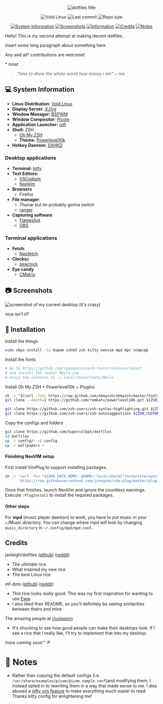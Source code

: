 
<p align="center">
    <img alt="dotfiles title" src="https://i.ibb.co/hcrTc8F/dotfiles-cover.png">
</p>
<p align="center">
    <img alt="Void Linux" src="https://img.shields.io/badge/Void-GNU/Linux-green.svg?style=flat-square&logo=Void&logoColor=white&color=396d5a&labelColor=222">
    <img alt="Last commit" src="https://img.shields.io/github/last-commit/Supercolbat/dotfiles?style=flat-square&color=396d5a&labelColor=222">
    <img alt="Repo size" src="https://img.shields.io/github/repo-size/Supercolbat/dotfiles?style=flat-square&color=396d5a&labelColor=222">
</p>
<p align="center">  
    <a href="#computer-system-information"><img alt="System Information" src="https://img.shields.io/badge/System%20Information-2f5f4d?style=for-the-badge"></a>
    <a href="#camera-screenshots"><img alt="Screenshots" src="https://img.shields.io/badge/Screenshots-2f5f4d?style=for-the-badge"></a>
    <a href="#-installation"><img alt="Information" src="https://img.shields.io/badge/Installation-2f5f4d?style=for-the-badge"></a>
    <a href="#credits"><img alt="Credits" src="https://img.shields.io/badge/Credits-2f5f4d?style=for-the-badge"></a>
    <a href="#memo-notes"><img alt="Notes" src="https://img.shields.io/badge/Notes-2f5f4d?style=for-the-badge"></a>
</p>

Hello! This is my second attempt at making decent dotfiles.

Insert some long paragraph about something here.

Any and all* contributions are welcome!

\* most

> *"time to show the whole world how messy i am"* ~ me

## :computer: System Information

* **Linux Distribution:** [Void Linux](https://voidlinux.org/)
* **Display Server**: [X.Org](https://x.org/wiki)
* **Window Manager:** [BSPWM](https://github.com/baskerville/bspwm)
* **Window Compositor**: [Picom](https://github.com/yshui/picom)
* **Application Launcher:** [rofi](https://github.com/davatorium/rofi)
* **Shell:** ZSH
  * [Oh My ZSH](https://ohmyz.sh)
  * **Theme:** [Powerlevel10k](https://github.com/romkatv/powerlevel10k)
* **Hotkey Daemon:** [SXHKD](https://github.com/baskerville/sxhkd)

### Desktop applications
* **Terminal:** [kitty](https://github.com/kovidgoyal/kitty)
* **Text Editors:**
  * [VSCodium](https://github.com/VSCodium/vscodium)
  * [NeoVim](https://github.com/neovim/neovim)
* **Browsers**
  * Firefox
* **File manager**:
  * Thunar but im probably gonna switch
  * [ranger](https://github.com/ranger/ranger)
* **Capturing software**
  * [Flameshot](https://github.com/flameshot-org/flameshot)
  * [OBS](https://github.com/obsproject/obs-studio)

### Terminal applications
* **Fetch**:
  * [Neofetch](https://github.com/dylanaraps/neofetch)
* **Clocks**p
  * [peaclock](https://github.com/octobanana/peaclock)
* **Eye candy**
  * [CMatrix](https://github.com/abishekvashok/cmatrix)

## :camera: Screenshots

![screenshot of my current desktop (it's crazy)](https://via.placeholder.com/600x400)

nice isn't it?

## 🔧 Installation

Install the things

```bash
sudo xbps-install -Sy bspwm sxhkd zsh kitty neovim mpd mpc ncmpcpp
```

Install the fonts
```bash
# Go to https://github.com/ryanoasis/nerd-fonts/releases/latest
# and install the latest Meslo.zip
# Unzip the contents to ~/.local/share/fonts/Meslo
```
<!--
Easter egg? I tried making a command for this but as you can see, I can't.

```bash
# As of version 2.1.0, this command... won't work
# because im bad at making commands
# I'll fix it soon:tm:
mkdir -p ~/.local/share/fonts/Meslo
curl -L https://github.com/ryanoasis/nerd-fonts/releases/download/v2.1.0/Meslo.zip\
     --output - | unzip -\
     -d ~/.local/share/fonts/Meslo
```
-->

Install Oh My ZSH + Powerlevel10k + Plugins
```bash
sh -c "$(curl -fsSL https://raw.github.com/ohmyzsh/ohmyzsh/master/tools/install.sh)"
git clone --depth=1 https://github.com/romkatv/powerlevel10k.git ${ZSH_CUSTOM:-$HOME/.oh-my-zsh/custom}/themes/powerlevel10k

git clone https://github.com/zsh-users/zsh-syntax-highlighting.git ${ZSH_CUSTOM:-~/.oh-my-zsh/custom}/plugins/zsh-syntax-highlighting
git clone https://github.com/zsh-users/zsh-autosuggestions ${ZSH_CUSTOM:-~/.oh-my-zsh/custom}/plugins/zsh-autosuggestions
```

Copy the configs and folders
```bash
git clone https://github.com/Supercolbat/dotfiles
cd dotfiles
cp -r config/* ~/.config
cp -r wallpapers ~
```

#### Finishing NeoVIM setup
First install VimPlug to support installing packages.
```sh
sh -c 'curl -fLo "${XDG_DATA_HOME:-$HOME/.local/share}"/nvim/site/autoload/plug.vim --create-dirs \
       https://raw.githubusercontent.com/junegunn/vim-plug/master/plug.vim'
```

Once that finishes, launch NeoVim and ignore the countless warnings. Execute `:PlugInstall` to install the required packages.

#### Other steps
For **mpd** (music player daemon) to work, you have to put music in your \~/Music directory. You can change where mpd will look by changing `music_directory` in `~/.config/mpd/mpd.conf`.

## Credits

janleigh/dotfiles ([github](https://github.com/janleigh/dotfiles)) ([reddit](https://www.reddit.com/r/unixporn/comments/v0xy1o/bspwm_comfy_waves))
* The ultimate rice.
* What inspired my new rice 
* The best Linux rice

mf-dots ([github](https://github.com/obliviousofcraps/mf-dots)) ([reddit](https://www.reddit.com/r/unixporn/comments/o9fa24/openbox_eww_not_again_its_pastel_once_more))
* This rice looks *really* good. This was my first inspiration for wanting to use [Eww](https://github.com/elkowar/eww).
*  I also liked their README, so you'll definitely be seeing similarities between theirs and mine

The amazing people at [r/unixporn](https://www.reddit.com/r/unixporn)
* It's shocking to see how good people can make their desktops look. If I see a rice that I really like, I'll try to implement that into my desktop.

*more coming soon:tm: :P*

# :memo: Notes
* Rather than copying the default configs (i.e. `/usr/share/examples/picom/picom.sample.conf`)and modifying them, I instead opted in to rewriting them in a way that made sense to me. I also abused a [nifty vim feature](https://vim.fandom.com/wiki/Folding) to make everything much easier to read. Thanks kitty config for enlightening me!

